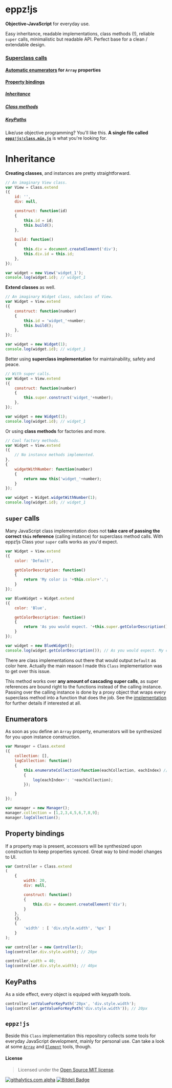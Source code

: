 eppz!js
=======

**Objective-JavaScript** for everyday use.

Easy inheritance, readable implementations, class methods (!), reliable `super` calls, minimalistic but readable API. Perfect base for a clean / extendable design.

### [Superclass calls](#super)
#### [Automatic enumerators](#enumerators) for `Array` properties
#### [Property bindings](#bindings)
##### [Inheritance](#inheritance)
##### [Class methods](#class_methods)
##### [KeyPaths](#keypaths)

Like/use objective programming? You'll like this. **A single file called [`eppz!js!class.min.js`](https://github.com/eppz/eppz-js/blob/master/build/eppz!js!class.min.js)** is what you're looking for.


<a name="inheritance"></a>
# Inheritance

**Creating classes**, and instances are pretty straightforward.
```JavaScript
// An imaginary View class.
var View = Class.extend
({
    id: '',
    div: null,

    construct: function(id)
    {
        this.id = id;
        this.build();
    },
    
    build: function()
    {
        this.div = document.createElement('div');
        this.div.id = this.id;
    },
});

var widget = new View('widget_1');
console.log(widget.id); // widget_1
```

**Extend classes** as well.
```JavaScript
// An imaginary Widget class, subclass of View.
var Widget = View.extend
({
    construct: function(number)
    {
        this.id = 'widget_'+number;
        this.build();
    },
});

var widget = new Widget(1);
console.log(widget.id); // widget_1
```

Better using **superclass implementation** for maintainability, safety and peace.
```JavaScript
// With super calls.
var Widget = View.extend
({
    construct: function(number)
    {
        this.super.construct('widget_'+number);
    },
});

var widget = new Widget(1);
console.log(widget.id); // widget_1
```

<a name="class_methods"></a>
Or using **class methods** for factories and more.
```JavaScript
// Cool factory methods.
var Widget = View.extend
({
    // No instance methods implemented.
},
{
    widgetWithNumber: function(number)
    {
        return new this('widget_'+number);
    }
});

var widget = Widget.widgetWithNumber(1);
console.log(widget.id); // widget_1
```

<a name="super"></a>
## `super` calls

Many JavaScript class implementation does not **take care of passing the correct `this` reference** (calling instance) for superclass method calls. With eppz!js Class your `super` calls works as you'd expect.
```JavaScript
var Widget = View.extend
({
    color: 'Default',

    getColorDescription: function()
    {
        return 'My color is '+this.color+'.';
    }
});

var BlueWidget = Widget.extend
({
    color: 'Blue',

    getColorDescription: function()
    {
        return 'As you would expect. '+this.super.getColorDescription();
    }
});

var widget = new BlueWidget();
console.log(widget.getColorDescription()); // As you would expect. My color is Blue.
```
There are class implementations out there that would output `Default` as color here. Actually the main reason I made this `Class` implementation was to get over this issue.

This method works over **any amount of cascading super calls**, as super references are bound right to the functions instead of the calling instance. Passing over the calling instance is done by a proxy object that wraps every superclass method into a function that does the job. See the [implementation](https://github.com/eppz/eppz-js/blob/master/Classes/eppz!kit/Class.js) for further details if interested at all.


<a name="enumerators"></a>
## Enumerators

As soon as you define an `Array` property, enumerators will be synthesized for you upon instance construction.
```JavaScript
var Manager = Class.extend
({
    collection: [],
    logCollection: function()
    {
        this.enumerateCollection(function(eachCollection, eachIndex) // Created automagically.
        {
            log(eachIndex+': '+eachCollection);
        });

    }
});

var manager = new Manager();
manager.collection = [1,2,3,4,5,6,7,8,9];
manager.logCollection();
```

<a name="bindings"></a>
## Property bindings

If a property map is present, accessors will be synthesized upon construction to keep properties synced. Great way to bind model changes to UI.
```JavaScript
var Controller = Class.extend
(
    {
        width: 20,
        div: null,

        construct: function()
        {
            this.div = document.createElement('div');
        }
    },
    {},
    {
        'width' : [ 'div.style.width', '%px' ]
    }
);

var controller = new Controller();
log(controller.div.style.width); // 20px

controller.width = 40;
log(controller.div.style.width); // 40px
```


<a name="keypaths"></a>
## KeyPaths

As a side effect, every object is equiped with keypath tools.
```JavaScript
controller.setValueForKeyPath('20px', 'div.style.width');
log(controller.getValueForKeyPath('div.style.width')); // 20px
```


## `eppz!js`

Beside this `Class` implementation this repository collects some tools for everyday JavaScript development, mainly for personal use. Can take a look at some [`Array`](https://github.com/eppz/eppz-js/blob/master/Classes/eppz!js/Array.js) and [`Element`](https://github.com/eppz/eppz-js/blob/master/Classes/eppz!js/Element.js) tools, though.


#### License
> Licensed under the [Open Source MIT license](http://en.wikipedia.org/wiki/MIT_License).

[![githalytics.com alpha](https://cruel-carlota.pagodabox.com/02949f8d26ad5362c8cbed6962cef669 "githalytics.com")](http://githalytics.com/eppz/eppz-js)
[![Bitdeli Badge](https://d2weczhvl823v0.cloudfront.net/eppz/eppz-js/trend.png)](https://bitdeli.com/free "Bitdeli Badge")

